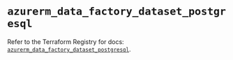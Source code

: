 # `azurerm_data_factory_dataset_postgresql`

Refer to the Terraform Registry for docs: [`azurerm_data_factory_dataset_postgresql`](https://registry.terraform.io/providers/hashicorp/azurerm/3.105.0/docs/resources/data_factory_dataset_postgresql).
